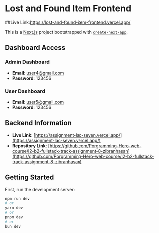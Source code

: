 # Lost and Found Item Frontend

##Live Link:https://lost-and-found-item-frontend.vercel.app/

This is a [Next.js](https://nextjs.org/) project bootstrapped with [`create-next-app`](https://github.com/vercel/next.js/tree/canary/packages/create-next-app).

## Dashboard Access

### Admin Dashboard
- **Email**: user4@gmail.com
- **Password**: 123456

### User Dashboard
- **Email**: user5@gmail.com
- **Password**: 123456

## Backend Information

- **Live Link**: [https://assignment-lac-seven.vercel.app/](https://assignment-lac-seven.vercel.app/)
- **Repository Link**: [https://github.com/Porgramming-Hero-web-course/l2-b2-fullstack-track-assignment-8-zibranhasan](https://github.com/Porgramming-Hero-web-course/l2-b2-fullstack-track-assignment-8-zibranhasan)

## Getting Started

First, run the development server:

```bash
npm run dev
# or
yarn dev
# or
pnpm dev
# or
bun dev
